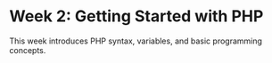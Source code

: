# Week 2: Getting Started with PHP

This week introduces PHP syntax, variables, and basic programming concepts.
